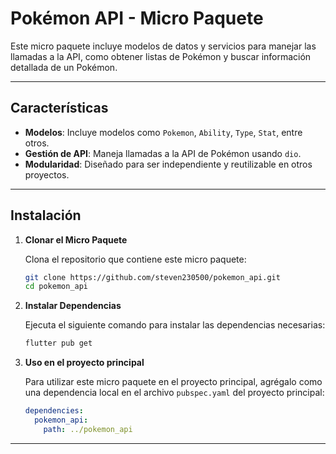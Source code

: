# Pokémon API - Micro Paquete

Este micro paquete incluye modelos de datos y servicios para manejar las llamadas a la API, como obtener listas de Pokémon y buscar información detallada de un Pokémon.

---

## Características

- **Modelos**: Incluye modelos como `Pokemon`, `Ability`, `Type`, `Stat`, entre otros.
- **Gestión de API**: Maneja llamadas a la API de Pokémon usando `dio`.
- **Modularidad**: Diseñado para ser independiente y reutilizable en otros proyectos.

---

## Instalación

1. **Clonar el Micro Paquete**

   Clona el repositorio que contiene este micro paquete:

   ```bash
   git clone https://github.com/steven230500/pokemon_api.git
   cd pokemon_api
   ```

2. **Instalar Dependencias**

   Ejecuta el siguiente comando para instalar las dependencias necesarias:

   ```bash
   flutter pub get
   ```

3. **Uso en el proyecto principal**

   Para utilizar este micro paquete en el proyecto principal, agrégalo como una dependencia local en el archivo `pubspec.yaml` del proyecto principal:

   ```yaml
   dependencies:
     pokemon_api:
       path: ../pokemon_api
   ```

---
